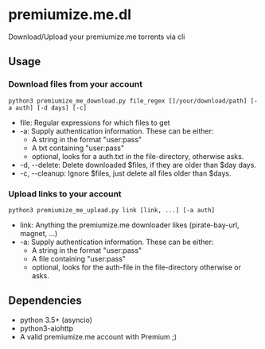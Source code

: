 # premiumize.me.dl
Download/Upload your premiumize.me torrents via cli

## Usage
### Download files from your account

`python3 premiumize_me_download.py file_regex []/your/download/path] [-a auth] [-d days] [-c]`
 - file: Regular expressions for which files to get
 - -a: Supply authentication information. These can be either:
   - A string in the format "user:pass"
   - A txt containing "user:pass"
   - optional, looks for a auth.txt in the file-directory, otherwise asks.
 - -d, --delete: Delete downloaded $files, if they are older than $day days.
 - -c, --cleanup: Ignore $files, just delete all files older than $days.


### Upload links to your account

`python3 premiumize_me_upload.py link [link, ...] [-a auth]`
 - link: Anything the premiumize.me downloader likes (pirate-bay-url, magnet, ...)
 - -a: Supply authentication information. These can be either:
   - A string in the format "user:pass"
   - A file containing "user:pass"
   - optional, looks for the auth-file in the file-directory otherwise or asks.

## Dependencies
 - python 3.5+ (asyncio)
 - python3-aiohttp
 - A valid premiumize.me account with Premium ;)
